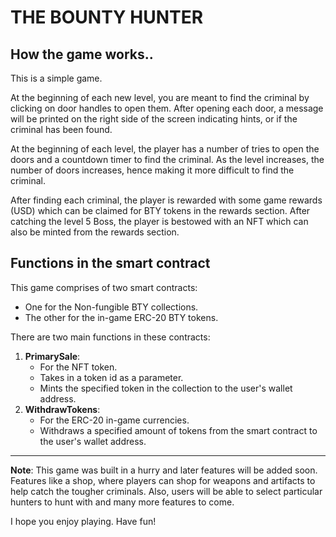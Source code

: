 # THE BOUNTY HUNTER

## How the game works..

This is a simple game.

At the beginning of each new level, you are meant to find the criminal by clicking on door handles to open them. After opening each door, a message will be printed on the right side of the screen indicating hints, or if the criminal has been found.

At the beginning of each level, the player has a number of tries to open the doors and a countdown timer to find the criminal. As the level increases, the number of doors increases, hence making it more difficult to find the criminal.

After finding each criminal, the player is rewarded with some game rewards (USD) which can be claimed for BTY tokens in the rewards section. After catching the level 5 Boss, the player is bestowed with an NFT which can also be minted from the rewards section.

## Functions in the smart contract

This game comprises of two smart contracts:

- One for the Non-fungible BTY collections.
- The other for the in-game ERC-20 BTY tokens.

There are two main functions in these contracts:

1. **PrimarySale**:
   - For the NFT token.
   - Takes in a token id as a parameter.
   - Mints the specified token in the collection to the user's wallet address.
2. **WithdrawTokens**:
   - For the ERC-20 in-game currencies.
   - Withdraws a specified amount of tokens from the smart contract to the user's wallet address.

---

**Note**: This game was built in a hurry and later features will be added soon. Features like a shop, where players can shop for weapons and artifacts to help catch the tougher criminals. Also, users will be able to select particular hunters to hunt with and many more features to come.

I hope you enjoy playing. Have fun!
